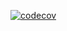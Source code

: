 [![codecov](https://codecov.io/gh/rizkisunaryo/bali/branch/master/graph/badge.svg)](https://codecov.io/gh/rizkisunaryo/bali)
